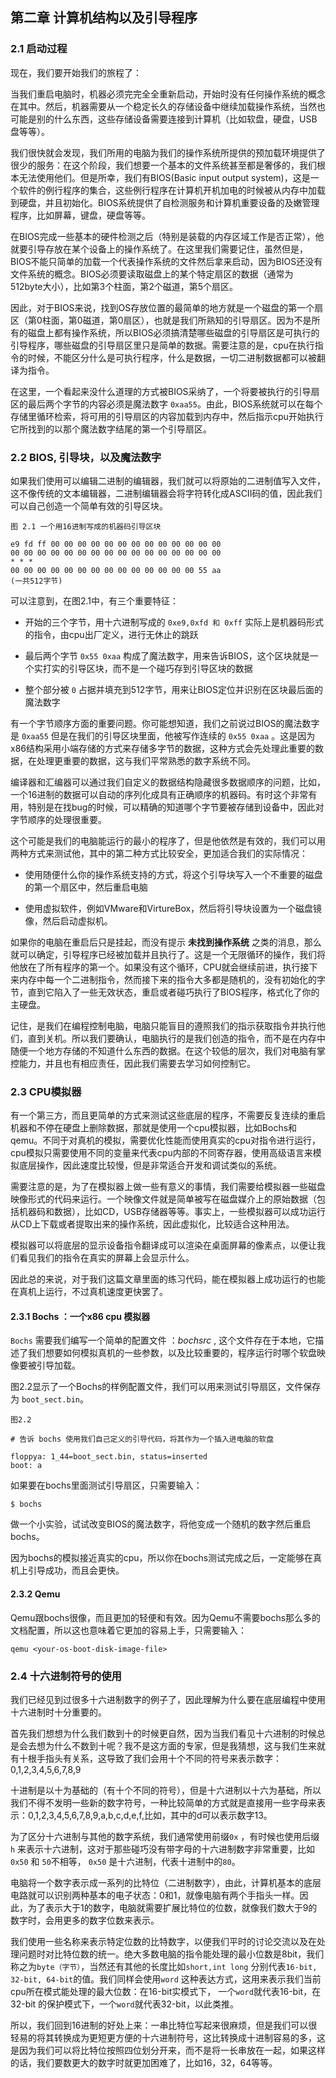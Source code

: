 ## 第二章 计算机结构以及引导程序

### 2.1 启动过程

现在，我们要开始我们的旅程了：

当我们重启电脑时，机器必须完完全全重新启动，开始时没有任何操作系统的概念在其中。然后，机器需要从一个稳定长久的存储设备中继续加载操作系统，当然也可能是别的什么东西，这些存储设备需要连接到计算机（比如软盘，硬盘，USB盘等等）。

我们很快就会发现，我们所用的电脑为我们的操作系统所提供的预加载环境提供了很少的服务：在这个阶段，我们想要一个基本的文件系统甚至都是奢侈的，我们根本无法使用他们。但是所幸，我们有BIOS(Basic input output system)，这是一个软件的例行程序的集合，这些例行程序在计算机开机加电的时候被从内存中加载到硬盘，并且初始化。BIOS系统提供了自检测服务和计算机重要设备的及嫩管理程序，比如屏幕，键盘，硬盘等等。

在BIOS完成一些基本的硬件检测之后（特别是装载的内存区域工作是否正常），他就要引导存放在某个设备上的操作系统了。在这里我们需要记住，虽然但是，BIOS不能只简单的加载一个代表操作系统的文件然后拿来启动，因为BIOS还没有文件系统的概念。BIOS必须要读取磁盘上的某个特定扇区的数据（通常为512byte大小），比如第3个柱面，第2个磁道，第5个扇区。

因此，对于BIOS来说，找到OS存放位置的最简单的地方就是一个磁盘的第一个扇区（第0柱面，第0磁道，第0扇区），也就是我们所熟知的引导扇区。因为不是所有的磁盘上都有操作系统，所以BIOS必须搞清楚哪些磁盘的引导扇区是可执行的引导程序，哪些磁盘的引导扇区里只是简单的数据。需要注意的是，cpu在执行指令的时候，不能区分什么是可执行程序，什么是数据，一切二进制数据都可以被翻译为指令。

在这里，一个看起来没什么道理的方式被BIOS采纳了，一个将要被执行的引导扇区的最后两个字节的内容必须是魔法数字 `0xaa55`。由此，BIOS系统就可以在每个存储里循环检索，将可用的引导扇区的内容加载到内存中，然后指示cpu开始执行它所找到的以那个魔法数字结尾的第一个引导扇区。

### 2.2 BIOS, 引导块，以及魔法数字

如果我们使用可以编辑二进制的编辑器，我们就可以将原始的二进制值写入文件，这不像传统的文本编辑器，二进制编辑器会将字符转化成ASCII码的值，因此我们可以自己创造一个简单有效的引导区块。

```context
图 2.1 一个用16进制写成的机器码引导区块

e9 fd ff 00 00 00 00 00 00 00 00 00 00 00 00 00
00 00 00 00 00 00 00 00 00 00 00 00 00 00 00 00
* * *
00 00 00 00 00 00 00 00 00 00 00 00 00 00 55 aa
(一共512字节)
```

 可以注意到，在图2.1中，有三个重要特征：

+ 开始的三个字节，用十六进制写成的 `0xe9,0xfd 和 0xff` 实际上是机器码形式的指令，由cpu出厂定义，进行无休止的跳跃

+ 最后两个字节 `0x55 0xaa` 构成了魔法数字，用来告诉BIOS，这个区块就是一个实打实的引导区块，而不是一个碰巧存到引导区块的数据

+ 整个部分被 `0` 占据并填充到512字节，用来让BIOS定位并识别在区块最后面的魔法数字

有一个字节顺序方面的重要问题。你可能想知道，我们之前说过BIOS的魔法数字是 `0xaa55` 但是在我们的引导区块里面，他被写作连续的 `0x55 0xaa` 。这是因为x86结构采用小端存储的方式来存储多字节的数据，这种方式会先处理此重要的数据，在处理更重要的数据，这与我们平常熟悉的数字系统不同。

编译器和汇编器可以通过我们自定义的数据结构隐藏很多数据顺序的问题，比如，一个16进制的数据可以自动的序列化成具有正确顺序的机器码。有时这个非常有用，特别是在找bug的时候，可以精确的知道哪个字节要被存储到设备中，因此对字节顺序的处理很重要。

这个可能是我们的电脑能运行的最小的程序了，但是他依然是有效的，我们可以用两种方式来测试他，其中的第二种方式比较安全，更加适合我们的实际情况：

+ 使用随便什么你的操作系统支持的方式，将这个引导块写入一个不重要的磁盘的第一个扇区中，然后重启电脑

+ 使用虚拟软件，例如VMware和VirtureBox，然后将引导块设置为一个磁盘镜像，然后启动虚拟机。

如果你的电脑在重启后只是挂起，而没有提示 **未找到操作系统** 之类的消息，那么就可以确定，引导程序已经被加载并且执行了。这是一个无限循环的操作，我们将他放在了所有程序的第一个。如果没有这个循环，CPU就会继续前进，执行接下来内存中每一个二进制指令，然而接下来的指令大多都是随机的，没有初始化的字节，直到它陷入了一些无效状态，重启或者碰巧执行了BIOS程序，格式化了你的主硬盘。

记住，是我们在编程控制电脑，电脑只能盲目的遵照我们的指示获取指令并执行他们，直到关机。所以我们要确认，电脑执行的是我们创造的指令，而不是在内存中随便一个地方存储的不知道什么东西的数据。在这个较低的层次，我们对电脑有掌控能力，并且也有相应责任，因此我们需要去学习如何控制它。

### 2.3 CPU模拟器

有一个第三方，而且更简单的方式来测试这些底层的程序，不需要反复连续的重启机器和不停在硬盘上删除数据，那就是使用一个cpu模拟器，比如Bochs和qemu。不同于对真机的模拟，需要优化性能而使用真实的cpu对指令进行运行，cpu模拟只需要使用不同的变量来代表cpu内部的不同寄存器，使用高级语言来模拟底层操作，因此速度比较慢，但是非常适合开发和调试类似的系统。

需要注意的是，为了在模拟器上做一些有意义的事情，我们需要给模拟器一些磁盘映像形式的代码来运行。一个映像文件就是简单被写在磁盘媒介上的原始数据（包括机器码和数据），比如CD，USB存储器等等。事实上，一些模拟器可以成功运行从CD上下载或者提取出来的操作系统，因此虚拟化，比较适合这种用法。

模拟器可以将底层的显示设备指令翻译成可以渲染在桌面屏幕的像素点，以便让我们看见我们的指令在真实的屏幕上会显示什么。

因此总的来说，对于我们这篇文章里面的练习代码，能在模拟器上成功运行的也能在真机上运行，不过真机速度更快罢了。

#### 2.3.1 Bochs ：一个x86 cpu 模拟器

`Bochs` 需要我们编写一个简单的配置文件 ：*bochsrc* , 这个文件存在于本地，它描述了我们想要如何模拟真机的一些参数，以及比较重要的，程序运行时哪个软盘映像要被引导加载。

图2.2显示了一个Bochs的样例配置文件，我们可以用来测试引导扇区，文件保存为 `boot_sect.bin`。

```context
图2.2

# 告诉 bochs 使用我们自己定义的引导代码，将其作为一个插入进电脑的软盘

floppya: 1_44=boot_sect.bin, status=inserted
boot: a
```

如果要在bochs里面测试引导扇区，只需要输入：

```shell
$ bochs
```

做一个小实验，试试改变BIOS的魔法数字，将他变成一个随机的数字然后重启bochs。

因为bochs的模拟接近真实的cpu，所以你在bochs测试完成之后，一定能够在真机上引导成功，而且会更快。

#### 2.3.2 Qemu

Qemu跟bochs很像，而且更加的轻便和有效。因为Qemu不需要bochs那么多的文档配置，所以这也意味着它更加的容易上手，只需要输入：

```shell
qemu <your-os-boot-disk-image-file>
```



### 2.4 十六进制符号的使用

我们已经见到过很多十六进制数字的例子了，因此理解为什么要在底层编程中使用十六进制时十分重要的。

首先我们想想为什么我们数到十的时候更自然，因为当我们看见十六进制的时候总是会去想为什么不数到十呢？我不是这方面的专家，但是我猜想，这与我们生来就有十根手指头有关系，这导致了我们会用十个不同的符号来表示数字：0,1,2,3,4,5,6,7,8,9

十进制是以十为基础的（有十个不同的符号），但是十六进制以十六为基础，所以我们不得不发明一些新的数字符号，一种比较简单的方式就是直接用一些字母来表示：0,1,2,3,4,5,6,7,8,9,a,b,c,d,e,f,比如，其中的d可以表示数字13。

为了区分十六进制与其他的数字系统，我们通常使用前缀`0x` ，有时候也使用后缀 `h` 来表示十六进制，这对于那些碰巧没有带字母的十六进制数字非常重要，比如 `0x50` 和 `50`不相等， `0x50` 是十六进制，代表十进制中的`80`。

电脑将一个数字表示成一系列的比特位（二进制数字），由此，计算机基本的底层电路就可以识别两种基本的电子状态：0和1，就像电脑有两个手指头一样。因此，为了表示大于1的数字，电脑就需要扩展比特位的位数，就像我们数大于9的数字时，会用更多的数字位数来表示。

我们使用一些名称来表示特定位数的比特数字，以便我们平时的讨论交流以及在处理问题时对比特位数的统一。绝大多数电脑的指令能处理的最小位数是8bit，我们称之为`byte（字节）`，当然还有其他的长度比如`short,int long` 分别代表`16-bit, 32-bit, 64-bit`的值。我们同样会使用`word` 这种表达方式，这用来表示我们当前cpu所在模式能处理的最大位数：在16-bit实模式下， 一个`word`就代表16-bit，在 32-bit 的保护模式下，一个`word`就代表32-bit，以此类推。

所以，我们回到16进制的好处上来：一串比特位写起来很麻烦，但是我们可以很轻易的将其转换成为更短更方便的十六进制符号，这比转换成十进制容易的多，这是因为我们可以将比特位按照四位划分开来，而不是将一长串放在一起，如果这样的话，我们要数更大的数字时就更加困难了，比如16，32，64等等。


